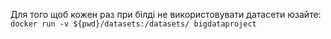 Для того щоб кожен раз при білді не використовувати датасети юзайте:
`docker run -v ${pwd}/datasets:/datasets/ bigdataproject`